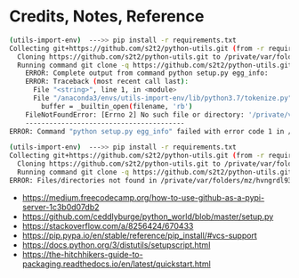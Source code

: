 # Credits, Notes, Reference




```sh
(utils-import-env)  --->> pip install -r requirements.txt
Collecting git+https://github.com/s2t2/python-utils.git (from -r requirements.txt (line 2))
  Cloning https://github.com/s2t2/python-utils.git to /private/var/folders/mz/hvngrdl93zvcjxv3bxk2z7t80000gn/T/pip-req-build-o8s81mpm
  Running command git clone -q https://github.com/s2t2/python-utils.git /private/var/folders/mz/hvngrdl93zvcjxv3bxk2z7t80000gn/T/pip-req-build-o8s81mpm
    ERROR: Complete output from command python setup.py egg_info:
    ERROR: Traceback (most recent call last):
      File "<string>", line 1, in <module>
      File "/anaconda3/envs/utils-import-env/lib/python3.7/tokenize.py", line 447, in open
        buffer = _builtin_open(filename, 'rb')
    FileNotFoundError: [Errno 2] No such file or directory: '/private/var/folders/mz/hvngrdl93zvcjxv3bxk2z7t80000gn/T/pip-req-build-o8s81mpm/setup.py'
    ----------------------------------------
ERROR: Command "python setup.py egg_info" failed with error code 1 in /private/var/folders/mz/hvngrdl93zvcjxv3bxk2z7t80000gn/T/pip-req-build-o8s81mpm/
```



```sh
(utils-import-env)  --->> pip install -r requirements.txt
Collecting git+https://github.com/s2t2/python-utils.git (from -r requirements.txt (line 2))
  Cloning https://github.com/s2t2/python-utils.git to /private/var/folders/mz/hvngrdl93zvcjxv3bxk2z7t80000gn/T/pip-req-build-itz19gka
  Running command git clone -q https://github.com/s2t2/python-utils.git /private/var/folders/mz/hvngrdl93zvcjxv3bxk2z7t80000gn/T/pip-req-build-itz19gka
ERROR: Files/directories not found in /private/var/folders/mz/hvngrdl93zvcjxv3bxk2z7t80000gn/T/pip-req-build-itz19gka/pip-egg-info
```


  + https://medium.freecodecamp.org/how-to-use-github-as-a-pypi-server-1c3b0d07db2
  + https://github.com/ceddlyburge/python_world/blob/master/setup.py
  + https://stackoverflow.com/a/8256424/670433
  + https://pip.pypa.io/en/stable/reference/pip_install/#vcs-support
  + https://docs.python.org/3/distutils/setupscript.html
  + https://the-hitchhikers-guide-to-packaging.readthedocs.io/en/latest/quickstart.html
